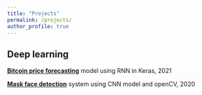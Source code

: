 ```yaml
---
title: "Projects"
permalink: /projects/
author_profile: true
---
```


Deep learning
------

[**Bitcoin price forecasting**](/projects/btc_forecasting/) model using RNN in Keras, 2021

[**Mask face detection**](/projects/masked_wear_detection/) system using CNN model and openCV, 2020

